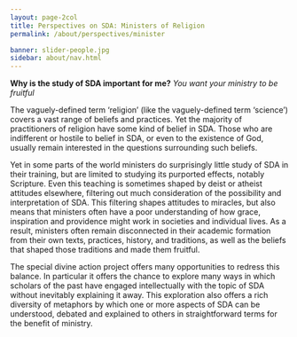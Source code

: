 ```yaml
---
layout: page-2col
title: Perspectives on SDA: Ministers of Religion
permalink: /about/perspectives/minister

banner: slider-people.jpg
sidebar: about/nav.html
---
```

**Why is the study of SDA important for me?**
*You want your ministry to be fruitful*

The vaguely-defined term ‘religion’ (like the vaguely-defined term ‘science’) covers a vast range of beliefs and practices. Yet the majority of practitioners of religion have some kind of belief in SDA. Those who are indifferent or hostile to belief in SDA, or even to the existence of God, usually remain interested in the questions surrounding such beliefs.

Yet in some parts of the world ministers do surprisingly little study of SDA in their training, but are limited to studying its purported effects, notably Scripture. Even this teaching is sometimes shaped by deist or atheist attitudes elsewhere, filtering out much consideration of the possibility and interpretation of SDA. This filtering shapes attitudes to miracles, but also means that ministers often have a poor understanding of how grace, inspiration and providence might work in societies and individual lives. As a result, ministers often remain disconnected in their academic formation from their own texts, practices, history, and traditions, as well as the beliefs that shaped those traditions and made them fruitful.

The special divine action project offers many opportunities to redress this balance. In particular it offers the chance to explore many ways in which scholars of the past have engaged intellectually with the topic of SDA without inevitably explaining it away. This exploration also offers a rich diversity of metaphors by which one or more aspects of SDA can be understood, debated and explained to others in straightforward terms for the benefit of ministry.
